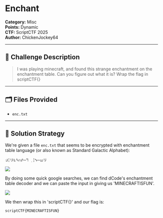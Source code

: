 # Enchant
**Category:** Misc  
**Points:** Dynamic  
**CTF:** ScriptCTF 2025  
**Author:** ChickenJockey64

---

## 🧠 Challenge Description

> I was playing minecraft, and found this strange enchantment on the enchantment table. Can you figure out what it is? Wrap the flag in scriptCTF{}

---

## 🗂️ Files Provided

- `enc.txt`

---

## 🧠 Solution Strategy

We're given a file `enc.txt` that seems to be encrypted with enchantment table language (or also known as Standard Galactic Alphabet):

```
ᒲ╎リᒷᓵ∷ᔑ⎓ℸ ̣ ╎ᓭ⎓⚍リ
```

![](Enchant%20-%20image.png)

By doing some quick google searches, we can find dCode's enchantment table decoder and we can paste the input in giving us 'MINECRAFTISFUN'. 

![](Enchant%20-%20image-1.png)

We then wrap this in 'scriptCTF{}' and our flag is:

```bash
scriptCTF{MINECRAFTISFUN}
```

